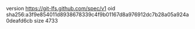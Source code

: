 version https://git-lfs.github.com/spec/v1
oid sha256:a3f9e854011d8938678339c4f9b01167d8a976912dc7b28a05a924a0deafd6cb
size 4733
